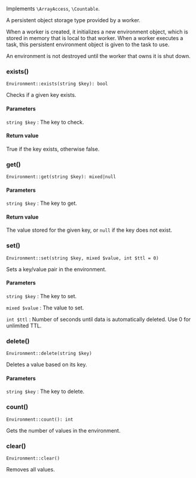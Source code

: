 Implements `\ArrayAccess`, `\Countable`.

A persistent object storage type provided by a worker.

When a worker is created, it initializes a new environment object, which is stored in memory that is local to that worker. When a worker executes a task, this persistent environment object is given to the task to use.

An environment is not destroyed until the worker that owns it is shut down.


### exists()

    Environment::exists(string $key): bool

Checks if a given key exists.

#### Parameters
`string $key`
:   The key to check.

#### Return value
True if the key exists, otherwise false.


### get()

    Environment::get(string $key): mixed|null

#### Parameters
`string $key`
:   The key to get.

#### Return value
The value stored for the given key, or `null` if the key does not exist.


### set()

    Environment::set(string $key, mixed $value, int $ttl = 0)

Sets a key/value pair in the environment.

#### Parameters
`string $key`
:   The key to set.

`mixed $value`
:   The value to set.

`int $ttl`
:   Number of seconds until data is automatically deleted. Use 0 for unlimited TTL.


### delete()

    Environment::delete(string $key)

Deletes a value based on its key.

#### Parameters
`string $key`
:   The key to delete.


### count()

    Environment::count(): int

Gets the number of values in the environment.


### clear()

    Environment::clear()

Removes all values.
